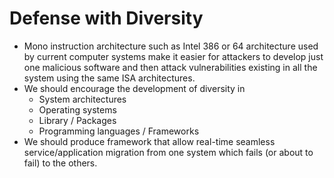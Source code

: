 # Defense with Diversity
*   Mono instruction architecture such as Intel 386 or 64 architecture used by current computer systems make it easier for attackers to develop just one malicious software and then attack vulnerabilities existing in all the system using the same ISA architectures.
*   We should encourage the development of diversity in
    *   System architectures
    *   Operating systems
    *   Library / Packages
    *   Programming languages / Frameworks
*   We should produce framework that allow real-time seamless service/application migration from one system which fails (or about to fail) to the others.
